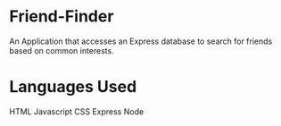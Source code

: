 # Friend-Finder
An Application that accesses an Express database to search for friends based on common interests.

# Languages Used
HTML Javascript CSS Express Node
